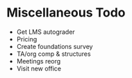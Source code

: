 # Miscellaneous Todo

* Get LMS autograder
* Pricing
* Create foundations survey
* TA/org comp & structures
* Meetings reorg
* Visit new office

